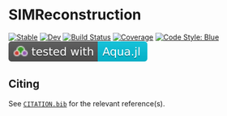 # SIMReconstruction

[![Stable](https://img.shields.io/badge/docs-stable-blue.svg)](https://kunzaatko.github.io/SIMReconstruction.jl/stable/)
[![Dev](https://img.shields.io/badge/docs-dev-blue.svg)](https://kunzaatko.github.io/SIMReconstruction.jl/dev/)
[![Build Status](https://github.com/kunzaatko/SIMReconstruction.jl/actions/workflows/CI.yml/badge.svg?branch=trunk)](https://github.com/kunzaatko/SIMReconstruction.jl/actions/workflows/CI.yml?query=branch%3Atrunk)
[![Coverage](https://coveralls.io/repos/github/kunzaatko/SIMReconstruction.jl/badge.svg?branch=trunk)](https://coveralls.io/github/kunzaatko/SIMReconstruction.jl?branch=trunk)
[![Code Style: Blue](https://img.shields.io/badge/code%20style-blue-4495d1.svg)](https://github.com/invenia/BlueStyle)
[![Aqua](https://raw.githubusercontent.com/JuliaTesting/Aqua.jl/master/badge.svg)](https://github.com/JuliaTesting/Aqua.jl)

## Citing

See [`CITATION.bib`](CITATION.bib) for the relevant reference(s).
